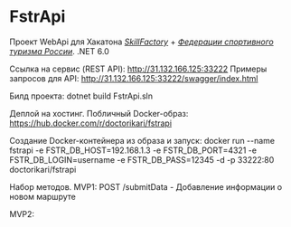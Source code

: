 # FstrApi

Проект WebApi для Хакатона [*SkillFactory*](https://skillfactory.ru/) + [*Федерации спортивного туризма России*](https://tssr.ru/).
.NET 6.0

Ссылка на сервис (REST API): http://31.132.166.125:33222
Примеры запросов для API: http://31.132.166.125:33222/swagger/index.html

Билд проекта:
dotnet build FstrApi.sln


Деплой на хостинг.
Побличный Docker-образ:
https://hub.docker.com/r/doctorikari/fstrapi

Создание Docker-контейнера из образа и запуск:
docker run --name fstrapi -e FSTR_DB_HOST=192.168.1.3 -e FSTR_DB_PORT=4321 -e FSTR_DB_LOGIN=username -e FSTR_DB_PASS=12345 -d -p 33222:80 doctorikari/fstrapi


Набор методов.
MVP1:
POST /submitData	-	Добавление информации о новом маршруте

MVP2: